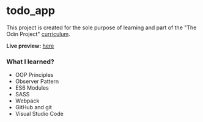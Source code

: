 # todo_app
This project is created for the sole purpose of learning and part of the "The Odin Project" [curriculum](https://theodinproject.com/).

**Live preview:** [here](https://hicarlodacuyan.github.io/todo_app/)

### What I learned?

* OOP Principles
* Observer Pattern
* ES6 Modules
* SASS
* Webpack
* GitHub and git
* Visual Studio Code